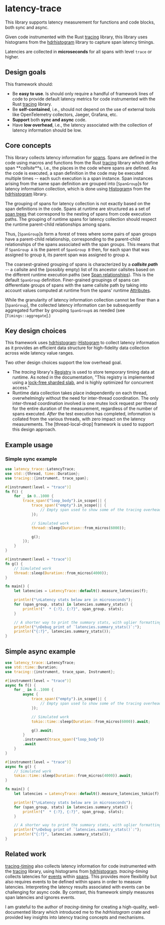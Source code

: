 # latency-trace

This library supports latency measurement for functions and code blocks, both sync and async.

Given code instrumented with the Rust [tracing](https://crates.io/crates/tracing) library, this library uses histograms from the [hdrhistogram](https://crates.io/crates/hdrhistogram) library to capture span latency timings.

Latencies are collected in **microseconds** for all spans with level `trace` or higher.

## Design goals

This framework should:

- Be **easy to use**. Is should only require a handful of framework lines of code to provide default latency metrics for code instrumented with the Rust [tracing](https://crates.io/crates/tracing) library.
- Be **self-contained**, i.e., should not depend on the use of external tools like OpenTelemetry collectors, Jaeger, Grafana, etc.
- **Support** both **sync and async** code.
- Have **low overhead**, i.e., the latency associated with the collection of latency information should be low.

## Core concepts

This library collects latency information for [spans](https://docs.rs/tracing/0.1.37/tracing/#spans). Spans are defined in the code using macros and functions from the Rust [tracing](https://crates.io/crates/tracing) library which define span **_callsite_**s, i.e., the places in the code where spans are defined. As the code is executed, a span definition in the code may be executed multiple times -- each such execution is a span instance. Span instances arising from the same span definition are grouped into [`SpanGroup`]s for latency information collection, which is done using [Histogram](https://docs.rs/hdrhistogram/latest/hdrhistogram/struct.Histogram.html)s from the [hdrhistogram](https://docs.rs/hdrhistogram/latest/hdrhistogram/) library.

The grouping of spans for latency collection is not exactly based on the span definitions in the code. Spans at runtime are structured as a set of [span trees](https://docs.rs/tracing/0.1.37/tracing/span/index.html#span-relationships) that correspond to the nesting of spans from code execution paths. The grouping of runtime spans for latency collection should respect the runtime parent-child relationships among spans.

Thus, [`SpanGroup`]s form a forest of trees where some pairs of span groups have a parent-child relationship, corresponding to the parent-child relationships of the spans associated with the span groups. This means that if `SpanGroup A` is the parent of `SpanGroup B` then, for each span that was assigned to group `B`, its parent span was assigned to group `A`.

The coarsest-grained grouping of spans is characterized by a **_callsite path_** -- a callsite and the (possibly empty) list of its ancestor callsites based on the different runtime execution paths (see [Span relationships](https://docs.rs/tracing/0.1.37/tracing/span/index.html#span-relationships)). This is the default `SpanGroup` definition. Finer-grained groupings of spans can differentiate groups of spans with the same callsite path by taking into account values computed at runtime from the spans' runtime [Attributes](https://docs.rs/tracing/0.1.37/tracing/span/struct.Attributes.html).

While the granularity of latency information collection cannot be finer than a [`SpanGroup`], the collected latency information can be subsequently aggregated further by grouping `SpanGroup`s as needed (see [`Timings::aggregate`].)

## Key design choices

This framework uses [hdrhistogram](https://docs.rs/hdrhistogram/latest/hdrhistogram/index.html)::[Histogram](https://docs.rs/hdrhistogram/latest/hdrhistogram/struct.Histogram.html#) to collect latency information as it provides an efficient data structure for high-fidelity data collection across wide latency value ranges.

Two other design choices support the low overhead goal.

- The _tracing_ library's [Registry](https://docs.rs/tracing-subscriber/0.3.17/tracing_subscriber/registry/struct.Registry.html#) is used to store temporary timing data at runtime. As noted in the documentation, "This registry is implemented using a [lock-free sharded slab](https://docs.rs/sharded-slab/0.1.4/x86_64-unknown-linux-gnu/sharded_slab/index.html), and is highly optimized for concurrent access."
- Runtime data collection takes place independently on each thread, overwhelmingly without the need for inter-thread coordination. The only inter-thread coordination involved is one mutex lock request per thread for the entire duration of the measurement, regardless of the number of spans executed. _After_ the test execution has completed, information is collated from the various threads, with zero impact on the latency measurements. The [thread-local-drop] framework is used to support this design approach.

## Example usage

### Simple sync example

```rust
use latency_trace::LatencyTrace;
use std::{thread, time::Duration};
use tracing::{instrument, trace_span};

#[instrument(level = "trace")]
fn f() {
    for _ in 0..1000 {
        trace_span!("loop_body").in_scope(|| {
            trace_span!("empty").in_scope(|| {
                // Empty span used to show some of the tracing overhead.
            });

            // Simulated work
            thread::sleep(Duration::from_micros(6000));

            g();
        });
    }
}

#[instrument(level = "trace")]
fn g() {
    // Simulated work
    thread::sleep(Duration::from_micros(4000));
}

fn main() {
    let latencies = LatencyTrace::default().measure_latencies(f);

    println!("\nLatency stats below are in microseconds");
    for (span_group, stats) in latencies.summary_stats() {
        println!("  * {:?}, {:?}", span_group, stats);
    }

    // A shorter way to print the summary stats, with uglier formatting.
    println!("\nDebug print of `latencies.summary_stats()`:");
    println!("{:?}", latencies.summary_stats());
}
```

## Simple async example

```rust
use latency_trace::LatencyTrace;
use std::time::Duration;
use tracing::{instrument, trace_span, Instrument};

#[instrument(level = "trace")]
async fn f() {
    for _ in 0..1000 {
        async {
            trace_span!("empty").in_scope(|| {
                // Empty span used to show some of the tracing overhead.
            });

            // Simulated work
            tokio::time::sleep(Duration::from_micros(6000)).await;

            g().await;
        }
        .instrument(trace_span!("loop_body"))
        .await
    }
}

#[instrument(level = "trace")]
async fn g() {
    // Simulated work
    tokio::time::sleep(Duration::from_micros(4000)).await;
}

fn main() {
    let latencies = LatencyTrace::default().measure_latencies_tokio(f);

    println!("\nLatency stats below are in microseconds");
    for (span_group, stats) in latencies.summary_stats() {
        println!("  * {:?}, {:?}", span_group, stats);
    }

    // A shorter way to print the summary stats, with uglier formatting.
    println!("\nDebug print of `latencies.summary_stats()`:");
    println!("{:?}", latencies.summary_stats());
}
```

## Related work

[tracing-timing](https://crates.io/crates/tracing-timing/0.2.8) also collects latency information for code instrumented with the [tracing](https://crates.io/crates/tracing) library, using histograms from [hdrhistogram](https://crates.io/crates/hdrhistogram). _tracing-timing_ collects latencies for [events](https://docs.rs/tracing/0.1.37/tracing/#events) within [spans](https://docs.rs/tracing/0.1.37/tracing/#spans). This provides more flexibility but also requires events to be defined within spans in order to measure latencies. Interpreting the latency results associated with events can be challenging for async code. By contrast, this framework simply measures span latencies and ignores events.

I am grateful to the author of _tracing-timing_ for creating a high-quality, well-documented library which introduced me to the _hdrhistogram_ crate and provided key insights into latency tracing concepts and mechanisms.

